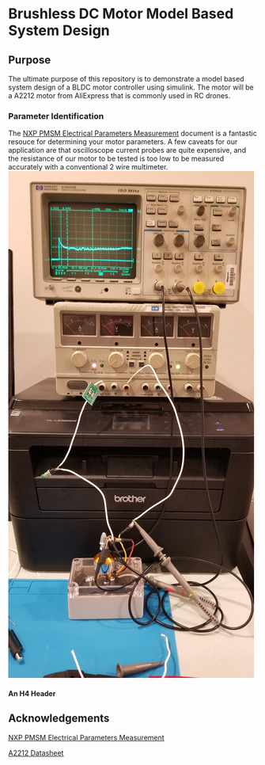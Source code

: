 # Brushless DC Motor Model Based System Design
## Purpose
The ultimate purpose of this repository is to demonstrate a model based system design of a BLDC motor controller using simulink. The motor will be a A2212 motor from AliExpress that is commonly used in RC drones. 
### Parameter Identification
The [NXP PMSM Electrical Parameters Measurement](https://www.nxp.com/docs/en/application-note/AN4680.pdf) document is a fantastic resouce for determining your motor parameters. A few caveats for our application are that oscilloscope current probes are quite expensive, and the resistance of our motor to be tested is too low to be measured accurately with a conventional 2 wire multimeter. 
![](images/setup.jpg)
#### An H4 Header
## Acknowledgements
[NXP PMSM Electrical Parameters Measurement](https://www.nxp.com/docs/en/application-note/AN4680.pdf)

[A2212 Datasheet](https://www.rhydolabz.com/documents/26/BLDC_A2212_13T.pdf)
